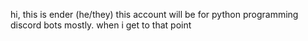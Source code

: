 hi,
this is ender (he/they)
this account will be for python programming discord bots mostly.
when i get to that point
